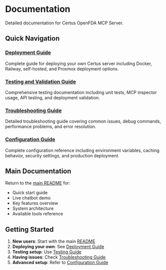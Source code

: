 # Documentation

Detailed documentation for Certus OpenFDA MCP Server.

## Quick Navigation

### [Deployment Guide](deployment-guide.md)
Complete guide for deploying your own Certus server including Docker, Railway, self-hosted, and Proxmox deployment options.

### [Testing and Validation Guide](testing-guide.md) 
Comprehensive testing documentation including unit tests, MCP inspector usage, API testing, and deployment validation.

### [Troubleshooting Guide](troubleshooting-guide.md)
Detailed troubleshooting guide covering common issues, debug commands, performance problems, and error resolution.

### [Configuration Guide](configuration-guide.md)
Complete configuration reference including environment variables, caching behavior, security settings, and production deployment.

## Main Documentation

Return to the [main README](../README.md) for:
- Quick start guide
- Live chatbot demo
- Key features overview
- System architecture
- Available tools reference

## Getting Started

1. **New users**: Start with the main [README](../README.md)
2. **Deploying your own**: See [Deployment Guide](deployment-guide.md)
3. **Testing setup**: Use [Testing Guide](testing-guide.md)
4. **Having issues**: Check [Troubleshooting Guide](troubleshooting-guide.md)
5. **Advanced setup**: Refer to [Configuration Guide](configuration-guide.md)